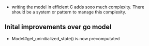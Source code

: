 * writing the model in efficient C adds sooo much complexity. There should be a system or pattern to manage this complexity.

## Inital improvements over go model

* Model#get_uninitialized_state() is now precomputated